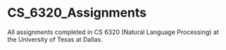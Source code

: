 # CS_6320_Assignments
All assignments completed in CS 6320 (Natural Language Processing) at the University of Texas at Dallas.
